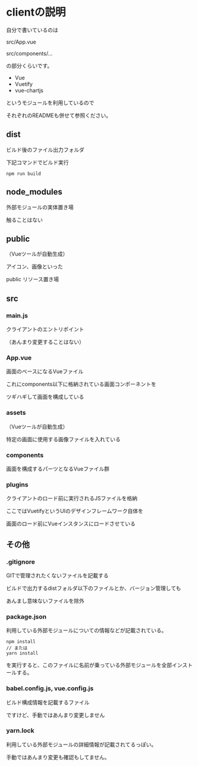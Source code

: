# clientの説明

自分で書いているのは

src/App.vue

src/components/...

の部分くらいです。

* Vue
* Vuetify
* vue-chartjs

というモジュールを利用しているので

それぞれのREADMEも併せて参照ください。

## dist

ビルド後のファイル出力フォルダ

下記コマンドでビルド実行

```
npm run build
```

## node_modules

外部モジュールの実体置き場

触ることはない

## public

（Vueツールが自動生成）

アイコン、画像といった

public リソース置き場

## src

### main.js

クライアントのエントリポイント

（あんまり変更することはない）

### App.vue

画面のベースになるVueファイル

これにcomponents以下に格納されている画面コンポーネントを

ツギハギして画面を構成している

### assets

（Vueツールが自動生成）

特定の画面に使用する画像ファイルを入れている

### components

画面を構成するパーツとなるVueファイル群

### plugins

クライアントのロード前に実行されるJSファイルを格納

ここではVuetifyというUIのデザインフレームワーク自体を

画面のロード前にVueインスタンスにロードさせている

## その他

### .gitignore

GITで管理されたくないファイルを記載する

ビルドで出力するdistフォルダ以下のファイルとか、バージョン管理しても

あんまし意味ないファイルを除外

### package.json

利用している外部モジュールについての情報などが記載されている。

```
npm install
// または
yarn install
```

を実行すると、このファイルに名前が乗っている外部モジュールを全部インストールする。

### babel.config.js, vue.config.js

ビルド構成情報を記載するファイル

ですけど、手動ではあんまり変更しません

### yarn.lock

利用している外部モジュールの詳細情報が記載されてるっぽい。

手動ではあんまり変更も確認もしてません。